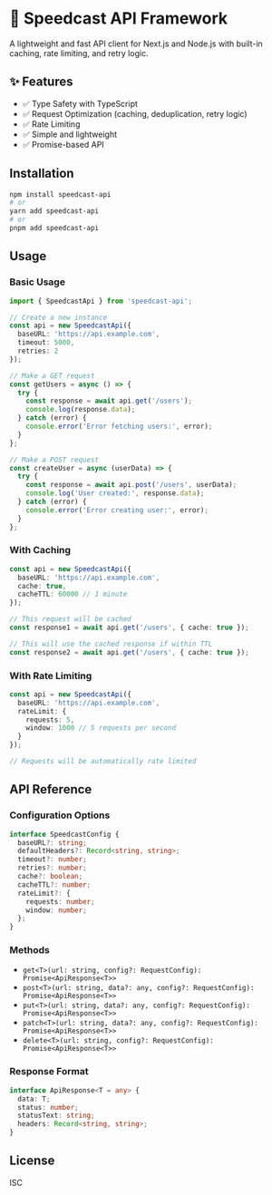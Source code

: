 # 🚀 Speedcast API Framework

A lightweight and fast API client for Next.js and Node.js with built-in caching, rate limiting, and retry logic.

## ✨ Features

- ✅ Type Safety with TypeScript
- ✅ Request Optimization (caching, deduplication, retry logic)
- ✅ Rate Limiting
- ✅ Simple and lightweight
- ✅ Promise-based API

## Installation

```bash
npm install speedcast-api
# or
yarn add speedcast-api
# or
pnpm add speedcast-api
```

## Usage

### Basic Usage

```typescript
import { SpeedcastApi } from 'speedcast-api';

// Create a new instance
const api = new SpeedcastApi({
  baseURL: 'https://api.example.com',
  timeout: 5000,
  retries: 2
});

// Make a GET request
const getUsers = async () => {
  try {
    const response = await api.get('/users');
    console.log(response.data);
  } catch (error) {
    console.error('Error fetching users:', error);
  }
};

// Make a POST request
const createUser = async (userData) => {
  try {
    const response = await api.post('/users', userData);
    console.log('User created:', response.data);
  } catch (error) {
    console.error('Error creating user:', error);
  }
};
```

### With Caching

```typescript
const api = new SpeedcastApi({
  baseURL: 'https://api.example.com',
  cache: true,
  cacheTTL: 60000 // 1 minute
});

// This request will be cached
const response1 = await api.get('/users', { cache: true });

// This will use the cached response if within TTL
const response2 = await api.get('/users', { cache: true });
```

### With Rate Limiting

```typescript
const api = new SpeedcastApi({
  baseURL: 'https://api.example.com',
  rateLimit: {
    requests: 5,
    window: 1000 // 5 requests per second
  }
});

// Requests will be automatically rate limited
```

## API Reference

### Configuration Options

```typescript
interface SpeedcastConfig {
  baseURL?: string;
  defaultHeaders?: Record<string, string>;
  timeout?: number;
  retries?: number;
  cache?: boolean;
  cacheTTL?: number;
  rateLimit?: {
    requests: number;
    window: number;
  };
}
```

### Methods

- `get<T>(url: string, config?: RequestConfig): Promise<ApiResponse<T>>`
- `post<T>(url: string, data?: any, config?: RequestConfig): Promise<ApiResponse<T>>`
- `put<T>(url: string, data?: any, config?: RequestConfig): Promise<ApiResponse<T>>`
- `patch<T>(url: string, data?: any, config?: RequestConfig): Promise<ApiResponse<T>>`
- `delete<T>(url: string, config?: RequestConfig): Promise<ApiResponse<T>>`

### Response Format

```typescript
interface ApiResponse<T = any> {
  data: T;
  status: number;
  statusText: string;
  headers: Record<string, string>;
}
```

## License

ISC